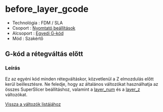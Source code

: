 # before\_layer\_gcode

* Technológia : FDM / SLA
* Csoport : [Nyomtató beállítások](../../konfig/printer_settings.md)
* Alcsoport : [Egyedi G-kód](../../konfig/printer_settings.md#egyedig-kód)
* Mód : Szakértő

## G-kód a rétegváltás előtt

### Leírás

Ez az egyéni kód minden rétegváltáskor, közvetlenül a Z elmozdulás előtt kerül beillesztésre. Ne feledje, hogy az általános változókat használhatja az összes SuperSlicer beállításhoz, valamint a [layer\_num](../layer_num) és a [layer\_z](../layer_z) változókat.

[Vissza a változók listájához](/)

